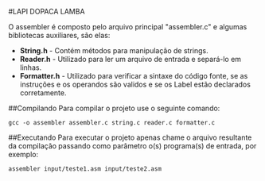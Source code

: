 #LAPI DOPACA LAMBA

O assembler é composto pelo arquivo principal "assembler.c" e algumas bibliotecas auxiliares, são elas:

* **String.h** 		- Contém métodos para manipulação de strings. 
* **Reader.h** 		- Utilizado para ler um arquivo de entrada e separá-lo em linhas.
* **Formatter.h** 	- Utilizado para verificar a sintaxe do código fonte, se as instruções e os operandos são validos e se os Label estão declarados corretamente.

##Compilando
Para compilar o projeto use o seguinte comando:

	gcc -o assembler assembler.c string.c reader.c formatter.c

##Executando
Para executar o projeto apenas chame o arquivo resultante da compilação passando como parâmetro o(s) programa(s) de entrada, por exemplo:

	assembler input/teste1.asm input/teste2.asm
